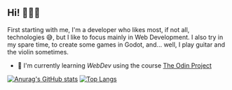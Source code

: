 ## Hi! 👋🥸🤏

First starting with me, I'm a developer who likes most, if not all, technologies 😅, but I like to focus mainly in Web Development.
I also try in my spare time, to create some games in Godot, and... well, I play guitar and the violin sometimes.

- 📖 I'm currently learning *WebDev* using the course [The Odin Project](https://theodinproject.com)

[![Anurag's GitHub stats](https://github-readme-stats.vercel.app/api?username=fell-z&show_icons=true&theme=discord_old_blurple)](https://github.com/anuraghazra/github-readme-stats)
[![Top Langs](https://github-readme-stats.vercel.app/api/top-langs/?username=fell-z&layout=compact&theme=discord_old_blurple)](https://github.com/anuraghazra/github-readme-stats)

<!--
Here are some ideas to get you started:

- 🔭 I’m currently working on ...
- 🌱 I’m currently learning ...
- 👯 I’m looking to collaborate on ...
- 🤔 I’m looking for help with ...
- 💬 Ask me about ...
- 📫 How to reach me: ...
- 😄 Pronouns: ...
- ⚡ Fun fact: ...
-->
